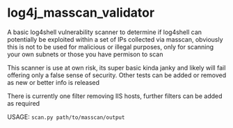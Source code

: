 # log4j_masscan_validator
A basic log4shell vulnerability scanner to determine if log4shell can potentially be exploited within a set of IPs collected via masscan, obviously this is not to be used for malicious or illegal purposes, only for scanning your own subnets or those you have permison to scan

This scanner is use at own risk, its super basic kinda janky and likely will fail offering only a false sense of security. Other tests can be added or removed as new or better info is released

There is currently one filter removing IIS hosts, further filters can be added as required

USAGE: `scan.py path/to/masscan/output`
